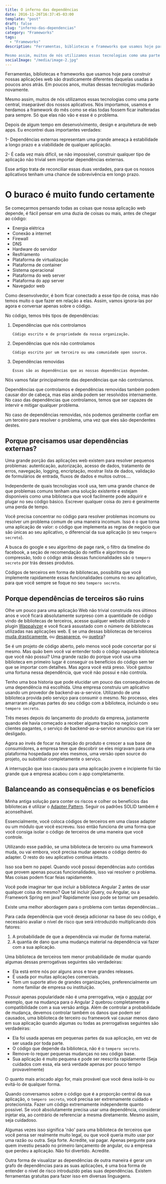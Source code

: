 ```yaml
---
title: O inferno das dependências
date: 2016-11-26T16:37:45-03:00
template: "post"
draft: false
slug: "inferno-das-dependencias"
category: "Frameworks"
tags:
  - "Frameworks"
description: "Ferramentas, bibliotecas e frameworks que usamos hoje para construir nossas aplicações web são drasticamente diferentes daquelas usadas a poucos anos atrás. Em poucos anos, muitas dessas tecnologias mudarão novamente.

Mesmo assim, muitos de nós utilizamos essas tecnologias como uma parte central, inseparável dos nossos aplicativos."
socialImage: "/media/image-2.jpg"
---
```


Ferramentas, bibliotecas e frameworks que usamos hoje para construir nossas aplicações web são drasticamente diferentes daquelas usadas a poucos anos atrás. Em poucos anos, muitas dessas tecnologias mudarão novamente.

Mesmo assim, muitos de nós utilizamos essas tecnologias como uma parte central, inseparável dos nossos aplicativos. Nós importamos, usamos e herdamos a framework do mês como se elas todas fossem ficar inalteradas para sempre. Só que elas não vão e esse é o problema.

Depois de algum tempo em desenvolvimento, design e arquitetura de web apps. Eu encontrei duas importantes verdades:

1- Dependências externas representam uma grande ameaça à estabilidade a longo prazo e a viabilidade de qualquer aplicação.

2- É cada vez mais difícil, se não impossível, construir qualquer tipo de aplicação não trivial sem importar dependências externas.

Esse artigo trata de reconciliar essas duas verdades, para que os nossos aplicativos tenham uma chance de sobrevivência em longo prazo.

# O buraco é muito fundo certamente

Se começarmos pensando todas as coisas que nossa aplicação web depende, é fácil pensar em uma duzia de coisas ou mais, antes de chegar ao código:

- Energia elétrica
- Conexão a internet
- Firewall
- DNS
- Hardware do servidor
- Resfriamento
- Plataforma de virtualização
- Plataforma de container
- Sistema operacional
- Plataforma do web server
- Plataforma do app server
- Navegador web

Como desenvolvedor, é bom ficar conectado a esse tipo de coisa, mas não temos muito o que fazer em relação a elas. Assim, vamos ignora-las por agora e conversar apenas sobre o código.

No código, temos três tipos de dependências:

1. Dependências que nós controlamos

   `Código escrito e de propriedade da nossa organização.`

2. Dependências que nós não controlamos

   `Código escrito por um terceiro ou uma comunidade open source.`

3. Dependências removidas

   `Essas são as dependências que as nossas dependências dependem.`

Nós vamos falar principalmente das dependências que não controlamos.

Dependências que controlamos e dependências removidas também podem causar dor de cabeça, mas elas ainda podem ser resolvidos internamente. No caso das dependências que controlamos, temos que ser capazes de intervir e mitigar qualquer problema.

No caso de dependências removidas, nós podemos geralmente confiar em um terceiro para resolver o problema, uma vez que eles são dependentes destes.

## Porque precisamos usar dependências externas?

Uma grande porção das aplicações web existem para resolver pequenos problemas: autenticação, autorização, acesso de dados, tratamento de erros, navegação, logging, encriptação, mostrar lista de dados, validação de formulários de entrada, fluxos de dados e muitos outros....

Independente de quais tecnologias você usa, tem uma grande chance de que problemas comuns tenham uma solução existente e estejam disponíveis como uma biblioteca que você facilmente pode adquirir e plugar no seu código básico. Escrever qualquer coisa do zero é geralmente uma perda de tempo.

Você precisa concentrar no código para resolver problemas incomuns ou resolver um problema comum de uma maneira incomum. Isso é o que torna uma aplicação de valor: o código que implementa as regras de negócio que são únicas ao seu aplicativo, o diferencial da sua aplicação (o seu `tempero secreto`).

A busca do google e seu algoritmo de page rank, o filtro da timeline do facebook, a seção de recomendação do netflix e algoritmos de compressão, todo o código atrás dessas funcionalidades são o `tempero secreto` por trás desses produtos.

Códigos de terceiros em forma de bibliotecas, possibilita que você implemente rapidamente essas funcionalidades comuns no seu aplicativo, para que você sempre se foque no seu `tempero secreto`.

## Porque dependências de terceiros são ruins

Olhe um pouco para uma aplicação Web não trivial construída nos últimos anos e você ficará absolutamente surpreso com a quantidade de código vindo de bibliotecas de terceiros, acesse qualquer website utilizando o plugin [Wappalyzer](https://wappalyzer.com/) e você ficará assustado com o número de bibliotecas utilizadas nas aplicações web. E se uma dessas bibliotecas de terceiros [muda drasticamente](https://daveceddia.com/angular-2-should-you-upgrade/), ou [desaparece](http://blog.parse.com/announcements/moving-on/), ou [quebra](http://www.theregister.co.uk/2016/03/23/npm_left_pad_chaos/)?

Se é um projeto de código aberto, pelo menos você pode concertar por si mesmo. Mas quão bem você vai entender todo o código naquela biblioteca que você não possui? Uma grande razão do porque você usa uma biblioteca em primeiro lugar é conseguir os benefícios do código sem ter que se importar com detalhes. Mas agora você está preso. Você gastou uma fortuna nessa dependência, que você não possui e não controla.

Tenho uma boa historia que pode elucidar um pouco das consequências de uma dependência má escolhida. Uma empresa construiu um aplicativo usando um provedor de backend-as-a-service. Utilizando de uma biblioteca provida pelo serviço para consumir o mesmo. No processo, eles amarraram algumas partes do seu código com a biblioteca, incluindo o seu `tempero secreto`.

Três meses depois do lançamento do produto da empresa, justamente quando ele havia começado a receber alguma tração no negócio com clientes pagantes, o serviço de backend-as-a-service anunciou que iria ser desligado.

Agora ao invés de focar na iteração do produto e crescer a sua base de consumidores, a empresa teve que descobrir se eles migravam para uma plataforma hospedada por eles mesmos, uma versão open source do projeto, ou substituir completamente o serviço.

A interrupção que isso causou para uma aplicação jovem e incipiente foi tão grande que a empresa acabou com o app completamente.

## Balanceando as consequências e os benefícios

Minha antiga solução para conter os riscos e colher os benefícios das bibliotecas é utilizar o [Adapter Pattern](https://en.wikipedia.org/wiki/Adapter_pattern). Seguir os padrões SOLID também é aconselhável.

Essencialmente, você coloca códigos de terceiros em uma classe adapter ou um módulo que você escreveu. Isso então funciona de uma forma que você consiga isolar o código de terceiros de uma maneira que você controle.

Utilizando esse padrão, se uma biblioteca de terceiro ou uma framework muda, ou vai embora, você precisa mudar apenas o código dentro do adapter. O resto do seu aplicativo continua intacto.

Isso soa bem no papel. Quando você possui dependências auto contidas que provem apenas poucas funcionalidades, isso vai resolver o problema. Mas coisas podem ficar feias rapidamente.

Você pode imaginar ter que incluir a biblioteca Angular 2 antes de usar qualquer coisa do mesmo? Que tal incluir jQuery, ou Angular, ou a Framework Spring em java? Rapidamente isso pode se tornar um pesadelo.

Existe uma melhor abordagem para o problema com tantas dependências...

Para cada dependência que você deseja adicionar na base do seu código, é necessário avaliar o nível de risco que será introduzido multiplicando dois fatores:

1. A probabilidade de que a dependência vai mudar de forma material.
2. A quantia de dano que uma mudança material na dependência vai fazer com a sua aplicação.

Uma biblioteca de terceiros tem menor probabilidade de mudar quando algumas dessas prerrogativas seguintes são verdadeiras:

- Ela está entre nós por alguns anos e teve grandes releases.
- É usada por muitas aplicações comerciais.
- Tem um suporte ativo de grandes organizações, preferencialmente um nome familiar de empresa ou instituição.

Possuir apenas popularidade não é uma prerrogativa, veja o [angular](https://github.com/angular/angular) por exemplo, que na mudança para o Angular 2 quebrou completamente a compatibilidade com a sua versão antiga. Além de controlar a probabilidade de mudança, devemos controlar também os danos que podem ser causados, uma biblioteca de terceiro ou framework vai causar menos dano em sua aplicação quando algumas ou todas as prerrogativas seguintes são verdadeiras:

- Ela foi usada apenas em pequenas partes da sua aplicação, em vez de ser usada por toda parte.
- O código que depende da biblioteca, não é o `tempero secreto`.
- Remove-lo requer pequenas mudanças no seu código base.
- Sua aplicação é muito pequena e pode ser reescrita rapidamente (Seja cuidados com essa, ela será verdade apenas por pouco tempo provavelmente)

O quanto mais ariscado algo for, mais provável que você deva isolá-lo ou evitá-lo de qualquer forma.

Quando conversamos sobre o código que é a proporção central da sua aplicação, o `tempero secreto`, você precisa ser extremamente cuidado e protecionista. Fazer um código extremamente independente quanto possível. Se você absolutamente precisa usar uma dependência, considerar injetar ela, ao contrário de referenciar a mesma diretamente. Mesmo assim, seja cuidadoso.

Algumas vezes isso significa 'não' para uma biblioteca de terceiros que você pensa ser realmente muito legal, ou que você queria muito usar por uma razão ou outra. Seja forte. Acredite, vai pagar. Apenas pergunte para quem investiu pesado no primeiro lançamento de angular, ou a empresa que perdeu a aplicação. Não foi divertido. Acredite.

Outra forma de visualizar as dependências de outra maneira é gerar um grafo de dependências para as suas aplicações, é uma boa forma de entender o nível de risco introduzido pelas suas dependências. Existem ferramentas gratuitas para fazer isso em diversas linguagens.
